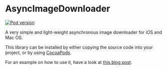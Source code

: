 AsyncImageDownloader
====================
[![Pod version](https://badge.fury.io/co/AsyncImageDownloader.svg)](http://badge.fury.io/co/AsyncImageDownloader)

A very simple and light-weight asynchronous image downloader for iOS and Mac OS. 

This library can be installed by either copying the source code into your project, or by using [CocoaPods](http://kylewbanks.com/post/show/AsyncImageDownloader-Published-to-CocoaPods).

For an example on how to use it, have a look at [this blog post](http://kylewbanks.com/blog/iOS-Async-Image-Downloader).
